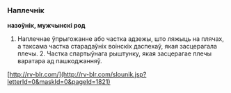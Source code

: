 ### Наплечнік
**назоўнік, мужчынскі род**

1. Наплечнае ўпрыгожанне або частка адзежы, што ляжыць на плячах, а таксама частка старадаўніх воінскіх даспехаў, якая засцерагала плечы. 2. Частка спартыўнага рыштунку, якая засцерагае плечы варатара ад пашкоджанняў.

<a rel="author">[http://rv-blr.com/](http://rv-blr.com/slounik.jsp?letterId=0&maskId=0&pageId=1821)</a>

